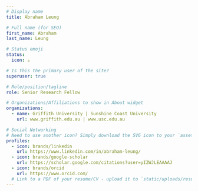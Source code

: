 ```yaml
---
# Display name
title: Abraham Leung

# Full name (for SEO)
first_name: Abraham
last_name: Leung

# Status emoji
status:
  icon: ☕️

# Is this the primary user of the site?
superuser: true

# Role/position/tagline
role: Senior Research Fellow

# Organizations/Affiliations to show in About widget
organizations:
  - name: Griffith University | Sunshine Coast University
    url: www.griffith.edu.au | www.usc.edu.au

# Social Networking
# Need to use another icon? Simply download the SVG icon to your `assets/media/icons/` folder.
profiles:
  - icon: brands/linkedin
    url: https://www.linkedin.com/in/abraham-leung/
  - icon: brands/google-scholar
    url: https://scholar.google.com/citations?user=yIZWJLEAAAAJ
  - icon: brands/orcid
    url: https://www.orcid.com/
  # Link to a PDF of your resume/CV - upload it to `static/uploads/resume.pdf`
---
```

